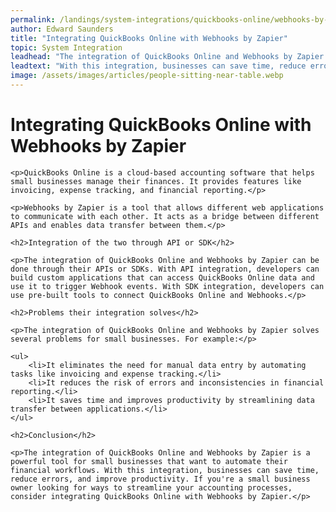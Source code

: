 ```yaml
---
permalink: /landings/system-integrations/quickbooks-online/webhooks-by-zapier
author: Edward Saunders
title: "Integrating QuickBooks Online with Webhooks by Zapier"
topic: System Integration
leadhead: "The integration of QuickBooks Online and Webhooks by Zapier is a powerful tool for small businesses that want to automate their financial workflows"
leadtext: "With this integration, businesses can save time, reduce errors, and improve productivity. If you're a small business owner looking for ways to streamline your accounting processes, consider integrating QuickBooks Online with Webhooks by Zapier."
image: /assets/images/articles/people-sitting-near-table.webp
---
```

<div class="arttext">
	<h1>Integrating QuickBooks Online with Webhooks by Zapier</h1>

	<p>QuickBooks Online is a cloud-based accounting software that helps small businesses manage their finances. It provides features like invoicing, expense tracking, and financial reporting.</p>

	<p>Webhooks by Zapier is a tool that allows different web applications to communicate with each other. It acts as a bridge between different APIs and enables data transfer between them.</p>

	<h2>Integration of the two through API or SDK</h2>

	<p>The integration of QuickBooks Online and Webhooks by Zapier can be done through their APIs or SDKs. With API integration, developers can build custom applications that can access QuickBooks Online data and use it to trigger Webhook events. With SDK integration, developers can use pre-built tools to connect QuickBooks Online and Webhooks.</p>

	<h2>Problems their integration solves</h2>

	<p>The integration of QuickBooks Online and Webhooks by Zapier solves several problems for small businesses. For example:</p>

	<ul>
		<li>It eliminates the need for manual data entry by automating tasks like invoicing and expense tracking.</li>
		<li>It reduces the risk of errors and inconsistencies in financial reporting.</li>
		<li>It saves time and improves productivity by streamlining data transfer between applications.</li>
	</ul>

	<h2>Conclusion</h2>

	<p>The integration of QuickBooks Online and Webhooks by Zapier is a powerful tool for small businesses that want to automate their financial workflows. With this integration, businesses can save time, reduce errors, and improve productivity. If you're a small business owner looking for ways to streamline your accounting processes, consider integrating QuickBooks Online with Webhooks by Zapier.</p>

</div>